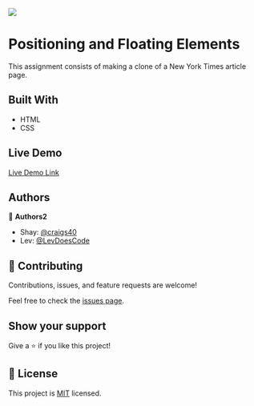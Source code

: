 ![](https://img.shields.io/badge/Microverse-blueviolet)

# Positioning and Floating Elements

This assignment consists of making a clone of a New York Times article page.

## Built With

- HTML
- CSS

## Live Demo

[Live Demo Link](https://livedemo.com)


## Authors

👤 **Authors2**

- Shay: [@craigs40](https://github.com/craigs40)
- Lev: [@LevDoesCode](https://github.com/LevDoesCode)


## 🤝 Contributing

Contributions, issues, and feature requests are welcome!

Feel free to check the [issues page](issues/).

## Show your support

Give a ⭐️ if you like this project!


## 📝 License

This project is [MIT](lic.url) licensed.

